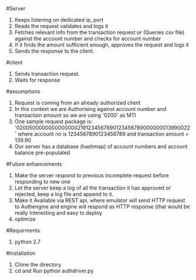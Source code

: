 
#Server
1. Keeps listening on dedicated ip, port
2. Reads the request validates and logs it
3. Fetches relevant info from the transaction request or (Queries csv file) against the account number and checks for account number
5. If it finds the amount sufficient enough, approves the request and logs it
6. Sends the response to the client.


#client
1. Sends transaction request.
2. Waits for response


#assumptions
1. Request is coming from an already authorized client
2. In this context we are Authorising against account number and transaction amount so we are using '0200' as MTI
3. One sample request package is: '02005000000000000002191234567890123456789000000013990022' where account no is  1234567890123456789 and transaction amount = 139.90
4. Our server has a database (hashmap) of account numbers and account balance pre-populated

#Future enhancements
1. Make the server respond to previous incomplete request before responding to new one
2. Let the server keep a log of all the transaction it has approved or rejected, keep a log file and append to it.
3. Make it Available via REST api, where emulator will send HTTP request to Authengine and engine will respond as HTTP response (that would be really interesting and easy to deploy
4. optimize

#Requirments
1. python 2.7

#Installation
1. Clone the directory
2. cd and Run python authdriver.py

